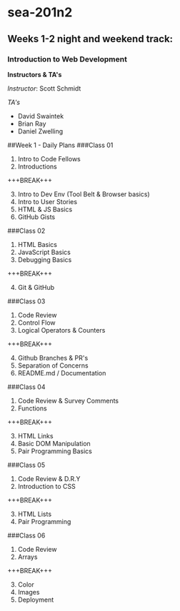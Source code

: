 # sea-201n2
## Weeks 1-2 night and weekend track:
### Introduction to Web Development
**Instructors & TA's**

*Instructor*: Scott Schmidt

*TA's*
- David Swaintek
- Brian Ray
- Daniel Zwelling

##Week 1 - Daily Plans
###Class 01
1. Intro to Code Fellows
2. Introductions

+++BREAK+++

3. Intro to Dev Env (Tool Belt & Browser basics)
4. Intro to User Stories
5. HTML & JS Basics
6. GitHub Gists

###Class 02
1. HTML Basics
2. JavaScript Basics
3. Debugging Basics

+++BREAK+++

4. Git & GitHub

###Class 03
1. Code Review
2. Control Flow
3. Logical Operators & Counters

+++BREAK+++

4. Github Branches & PR's
5. Separation of Concerns
6. README.md / Documentation

###Class 04
1. Code Review & Survey Comments
2. Functions

+++BREAK+++

3. HTML Links
4. Basic DOM Manipulation
5. Pair Programming Basics

###Class 05
1. Code Review & D.R.Y
2. Introduction to CSS

+++BREAK+++

3. HTML Lists
4. Pair Programming

###Class 06
1. Code Review
2. Arrays

+++BREAK+++

3. Color
3. Images
4. Deployment
